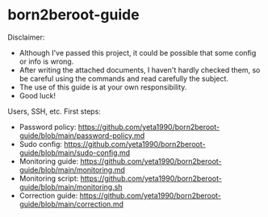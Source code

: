 # born2beroot-guide

Disclaimer: 
- Although I've passed this project, it could be possible that some config or info is wrong.
- After writing the attached documents, I haven't hardly checked them, so be careful using the commands and read carefully the subject.
- The use of this guide is at your own responsibility.
- Good luck!


Users, SSH, etc. First steps: 
- Password policy: https://github.com/yeta1990/born2beroot-guide/blob/main/password-policy.md
- Sudo config: https://github.com/yeta1990/born2beroot-guide/blob/main/sudo-config.md
- Monitoring guide: https://github.com/yeta1990/born2beroot-guide/blob/main/monitoring.md
- Monitoring script: https://github.com/yeta1990/born2beroot-guide/blob/main/monitoring.sh
- Correction guide: https://github.com/yeta1990/born2beroot-guide/blob/main/correction.md
